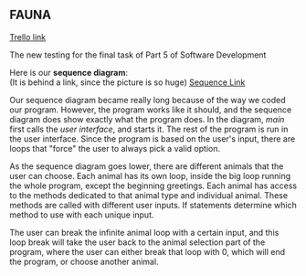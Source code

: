 ## FAUNA

[Trello link](https://trello.com/b/AGGB9EzQ/team4you)


The new testing for the final task of Part 5 of Software Development   

Here is our **sequence diagram**:  
(It is behind a link, since the picture is so huge)
[Sequence Link](https://raw.githubusercontent.com/TuukkaUllakko/NEWT4U/master/assets/Sequence%20Diagram%20FaunaProject.png)  

Our sequence diagram became really long because of the way we coded our program. However, the program works like it should, and the sequence diagram does show exactly what the program does. In the diagram, *main* first calls the *user interface*, and starts it. The rest of the program is run in the user interface. Since the program is based on the user's input, there are loops that "force" the user to always pick a valid option.   

As the sequence diagram goes lower, there are different animals that the user can choose. Each animal has its own loop, inside the big loop running the whole program, except the beginning greetings. Each animal has access to the methods dedicated to that animal type and individual animal. These methods are called with different user inputs. If statements determine which method to use with each unique input.   

The user can break the infinite animal loop with a certain input, and this loop break will take the user back to the animal selection part of the program, where the user can either break that loop with 0, which will end the program, or choose another animal.